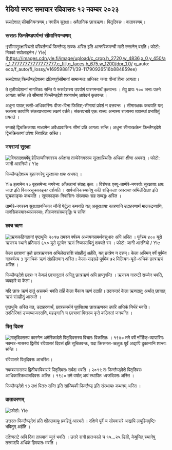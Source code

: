 ## रेडियो स्पष्ट समाचार रविवासरः १२ नवम्बर २०२३

रूसदेशात् सीमानियन्त्रणम्। नगरीय सुरक्षा। अवैतनिक छात्रऋण। पितृदिवसः। वातावरणम्‌।

### रूसतः फिन्लैण्डपर्यन्तं सीमानियन्त्रणम्

![सीमासुरक्षास्थितौ परिवर्तनार्थं फिन्लैण्ड् सज्जः अस्ति इति आन्तरिकमन्त्री मारी रन्तानेन् वदति। फोटो: मिक्को सवोलाइनेन / Yle] (https://images.cdn.yle.fi/image/upload/c_crop,h_2720,w_4836,x_0,y_450/ar_1.77777777777777777,c_fill,g_faces,h_675,w_1200/dpr_1.0/ q_auto: eco/f_auto/fl_lossy/v1695988171/39-11790926516b884859ee)

रूसदेशात् फिन्लैण्ड्देशस्य दक्षिणपूर्वसीमायां सामान्यतः अधिकाः जनाः वीजां विना आगताः।

ते तृतीयदेशानां नागरिकाः सन्ति ये रूसदेशस्य उपयोगं पारगमनार्थं कृतवन्तः । तेषु प्रायः १०० जनाः पतने आगताः सन्ति।ते सीमायां फिन्लैण्ड्देशे शरणार्थम् आवेदनं कृतवन्तः।

अधुना यावत् रूसी-अधिकारिणः वीजा-विना फिन्निश्-सीमायां प्रवेशं न दत्तवन्तः । सीमारक्षकः कथयति यत् रूसस्य कार्याणि संकरप्रभावस्य लक्षणं वर्तते। संकरप्रभावे एकः राज्यः अन्यस्य राज्यस्य व्यवस्थां प्रभावितुं प्रयतते ।

सप्ताहे द्विचक्रिकायाः माध्यमेन अवैधप्रवासिनः सीमां प्रति आगताः सन्ति। अधुना सीमारक्षकेन फिन्लैण्ड्देशे द्विचक्रिकाणां प्रवेशः निवारितः अस्ति।

### नगराणां सुरक्षा

![विगतदशवर्षेषु हेल्सिन्कीनगरस्य अपेक्षया ताम्पेरेनगरस्य सुरक्षास्थितिः अधिका क्षीणा अभवत् । फोटो: जानी आरनियो / Yle](https://images.cdn.yle.fi/image/upload/c_crop,h_2687,w_4777,x_1,y_258/ar_1.7777777777777777,c_fill,g_faces,h_675,w_1200/dpr_1.0/q_auto:eco/f_auto/fl_lossy/v1699517677/39-1197321654a95de6dbe7)

फिन्लैण्ड्देशस्य बृहत्नगरेषु सुरक्षायाः क्षयः अभवत् ।

Yle इत्यनेन १० बृहत्तमेभ्यः नगरेभ्यः आँकडानां संग्रहः कृतः । विशेषतः एस्पू-ताम्पेरे-नगरयोः सुरक्षायाः क्षयः जातः इति विकारसूचकाङ्कः दर्शयति । सार्वजनिकस्थानेषु कति शङ्किताः अपराधाः अभिलेखिताः इति सूचकाङ्कः कथयति । सूचकाङ्कः निवासिनः संख्यायाः सह सम्बद्धः अस्ति ।

ताम्पेरे-नगरस्य सुरक्षाप्रबन्धिका जौनी पेर्टुला कथयति यत् असुरक्षायाः कारणानि उदाहरणार्थं मादकद्रव्याणि, मानसिकस्वास्थ्यसमस्याः, तीव्रजनसंख्यावृद्धिः च सन्ति

### छात्र ऋण

![ऋणकठिनतानां पृष्ठभूमिः २०१७ तमस्य वर्षस्य अध्ययनसमर्थनसुधारः अपि अस्ति । पूर्वस्य ४०० यूरो ऋणस्य स्थाने प्रतिमासं ६५० यूरो मूल्येन ऋणं निष्कासयितुं शक्यते स्म । फोटो: जानी आरनियो / Yle](https://images.cdn.yle.fi/image/upload/c_crop,h_3078,w_5472,x_0,y_557/ar_1.7777777777777777,c_fill,g_faces,h_675,w_1200/dpr_1.0/q_auto:eco/f_auto/fl_lossy/v1694583672/39-1171262650149d3dfd0c)

केला छात्राणां कृते छात्रऋणस्य अभिलेखराशिं संग्रहीतुं अर्हति, यत् छात्रेण न दत्तम्। केला अस्मिन् वर्षे पूर्वमेव गतवर्षस्य ३ गुणाधिकं ऋणं संग्रहितवान् अस्ति। केला-सङ्ग्रहे पूर्वमेव ७२ मिलियन-यूरो-अधिकं छात्रऋणं अस्ति ।

फिन्लैण्ड्देशे छात्राः न केवलं छात्रानुदानं अपितु छात्रऋणं अपि प्राप्नुवन्ति । ऋणस्य गारण्टी राज्येन भवति, व्यवहारे वा केला।

यदि छात्रः ऋणं दातुं असमर्थः भवति तर्हि केला बैंकाय ऋणं ददाति। तदनन्तरं केला ऋणदातुः अर्थात् छात्रात् ऋणं संग्रहीतुं आरभते ।

पृष्ठभूमिः अस्ति यत्, उदाहरणार्थं, छात्रसमर्थनं पूर्वापेक्षया छात्रऋणस्य उपरि अधिकं निर्भरं भवति। तदतिरिक्तं उच्चव्याजदराणि, महङ्गानि च छात्राणां वित्तस्य कृते कठिनतां जनयन्ति ।

### पितृ दिवस

![मातृदिवसस्य कारणेन अमेरिकादेशे पितृदिवसस्य विचारः विकसितः । १९४० तमे वर्षे नॉर्डिक्-व्यापारिणः नवम्बर-मासस्य द्वितीयं रविवासरं दिवसं इति सूचितवन्तः, यदा क्रिसमस-ऋतुतः पूर्वं अद्यापि दुकानानि शान्ताः सन्ति ।](https://images.cdn.yle.fi/image/upload/c_crop,h_360,w_640,x_0,y_0/ar_1.777777777777777777,c_fill,g_faces,h_675,w_1200/dpr_1.0/q_auto:eco/f_auto/fl_lossy/v1510307500/39-4421515a057677df668)

रविवासरे पितृदिवसः आचरितः।

नवम्बरमासस्य द्वितीयरविवासरे पितृदिवसः सर्वदा भवति । २०१९ तः फिन्लैण्ड्देशे पितृदिवसः आधिकारिकध्वजदिवसः अस्ति । १९८० तमे वर्षात् अयं स्थापितः ध्वजदिवसः अस्ति ।

फिन्लैण्ड्देशे १३ लक्षं पितरः सन्ति इति सांख्यिकी फिन्लैण्ड् इति संस्थायाः कथनम् अस्ति ।

### वातावरणम्‌

![ फोटो: Yle](https://images.cdn.yle.fi/image/upload/c_crop,h_1080,w_1919,x_0,y_0/ar_1.77777777777777777,c_fill,g_faces,h_675,w_1200/dpr_1.0/q_auto:eco/f_auto/fl_lossy/v1699803736/39-11995176550f22164d93)

उत्तरतः फिन्लैण्ड्देशं प्रति शीतलवायुः प्रवहितुं आरभते । दक्षिणे पूर्वे च सोमवासरे अद्यापि लघुहिमवृष्टिः भवितुम् अर्हति ।

दक्षिणतटे अपि दिवा तापमानं न्यूनं भवति । उत्तरे रात्रौ प्रातःकाले च १५\...२५ डिग्री, केषुचित् स्थानेषु तस्मादपि अधिकं हिमपातः भवति ।